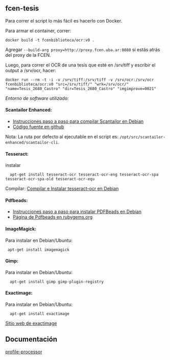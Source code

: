 fcen-tesis
----------


Para correr el script lo más fácil es hacerlo con Docker.

Para armar el container, correr:

    docker build -t fcenbiblioteca/ocr:v0 .

Agregar `--build-arg proxy=http://proxy.fcen.uba.ar:8080` si estás atrás del proxy de la FCEN.

Luego, para correr el OCR de una tesis que esté en /srv/tiff y escribir el output a /srv/ocr, hacer:

    docker run --rm -t -i -v /srv/tiff:/srv/tiff -v /srv/ocr:/srv/ocr fcenbiblioteca/ocr:v0 "src=/srv/tiff/" "wrk=/srv/ocr/" "name=Tesis_2680_Castro" "dir=Tesis_2680_Castro" "imgimprove=0021"


*Entorno de software utilizado:*

#### Scantailor Enhanced: ####

- [Instrucciones paso a paso para compilar Scantailor en Debian](http://codex.bibliohack.tk/scan_tailor/)
- [Código fuente en github](https://github.com/scantailor/scantailor/tree/enhanced)

Nota: La ruta por defecto al ejecutable en el script es: `/opt/src/scantailor-enhanced/scantailor-cli`.

#### Tesseract: ####

instalar

      apt-get install tesseract-ocr tesseract-ocr-eng tesseract-ocr-spa tesseract-ocr-spa-old tesseract-ocr-equ

Compilar: [Compilar e Instalar tesseract-ocr en Debian](http://codex.bibliohack.tk/tesseract-ocr/)

#### Pdfbeads: ####

- [Instrucciones paso a paso para instalar PDFBeads en Debian](http://codex.bibliohack.tk/pdfbeads/)
- [Página de Pdfbeads en rubygems.org](https://rubygems.org/gems/pdfbeads)

#### ImageMagick: ####

Para instalar en Debian/Ubuntu:

     apt-get install imagemagick

#### Gimp: ####

Para instalar en Debian/Ubuntu:

      apt-get install gimp gimp-plugin-registry

#### Exactimage: ####

Para instalar en Debian/Ubuntu:

      apt-get install exactimage

[Sitio web de exactimage](http://exactcode.com/opensource/exactimage/)


Documentación
-------------

[profile-processor](https://github.com/d-a-l/fcen-tesis/blob/master/fcen-postprocessing/docs/profile-processor/man-profile-processor.md)
